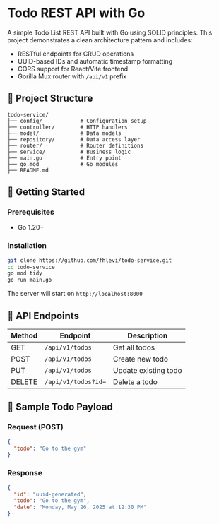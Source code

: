 # Todo REST API with Go

A simple Todo List REST API built with Go using SOLID principles. This project demonstrates a clean architecture pattern and includes:

- RESTful endpoints for CRUD operations
- UUID-based IDs and automatic timestamp formatting
- CORS support for React/Vite frontend
- Gorilla Mux router with `/api/v1` prefix

## 📁 Project Structure

```
todo-service/
├── config/            # Configuration setup
├── controller/        # HTTP handlers
├── model/             # Data models
├── repository/        # Data access layer
├── router/            # Router definitions
├── service/           # Business logic
├── main.go            # Entry point
├── go.mod             # Go modules
├── README.md
```

## 🚀 Getting Started

### Prerequisites

- Go 1.20+

### Installation

```bash
git clone https://github.com/fhlevi/todo-service.git
cd todo-service
go mod tidy
go run main.go
```

The server will start on `http://localhost:8000`

## 🔧 API Endpoints

| Method | Endpoint             | Description          |
|--------|----------------------|----------------------|
| GET    | `/api/v1/todos`      | Get all todos        |
| POST   | `/api/v1/todos`      | Create new todo      |
| PUT    | `/api/v1/todos`      | Update existing todo |
| DELETE | `/api/v1/todos?id=`  | Delete a todo        |

## 🧪 Sample Todo Payload

### Request (POST)

```json
{
  "todo": "Go to the gym"
}
```

### Response

```json
{
  "id": "uuid-generated",
  "todo": "Go to the gym",
  "date": "Monday, May 26, 2025 at 12:30 PM"
}
```


